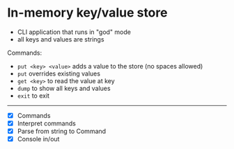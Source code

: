 # In-memory key/value store
- CLI application that runs in "god" mode
- all keys and values are strings

Commands:
- `put <key> <value>` adds a value to the store (no spaces allowed)
- `put` overrides existing values
- `get <key>` to read the value at key
- `dump` to show all keys and values
- `exit` to exit

---

- [x] Commands
- [x] Interpret commands
- [x] Parse from string to Command
- [x] Console in/out

